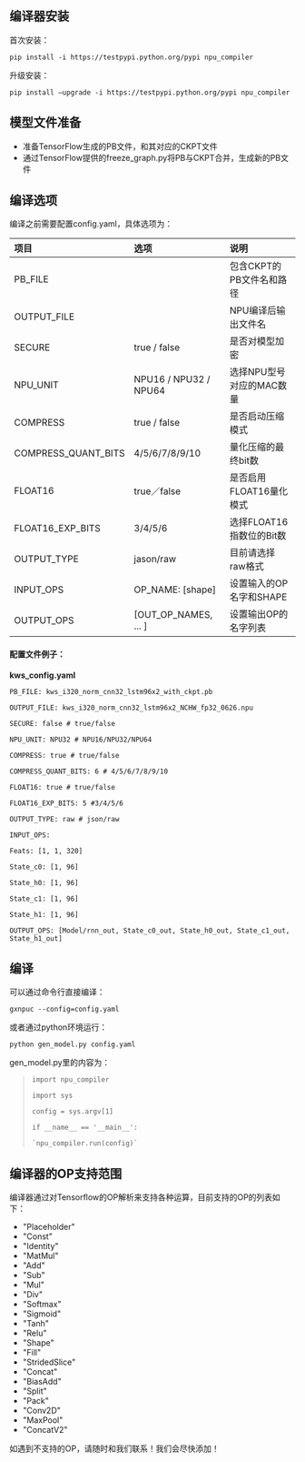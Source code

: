 ## 编译器安装

首次安装：

`pip install -i https://testpypi.python.org/pypi npu_compiler`

升级安装：

`pip install —upgrade -i https://testpypi.python.org/pypi npu_compiler`

## 模型文件准备

* 准备TensorFlow生成的PB文件，和其对应的CKPT文件
* 通过TensorFlow提供的freeze\_graph.py将PB与CKPT合并，生成新的PB文件

## 编译选项

编译之前需要配置config.yaml，具体选项为：

| 项目 | 选项 | 说明 |
| :--- | :--- | :--- |
| PB\_FILE |  | 包含CKPT的PB文件名和路径 |
| OUTPUT\_FILE |  | NPU编译后输出文件名 |
| SECURE | true / false | 是否对模型加密 |
| NPU\_UNIT | NPU16 / NPU32 / NPU64 | 选择NPU型号对应的MAC数量 |
| COMPRESS | true / false | 是否启动压缩模式 |
| COMPRESS\_QUANT\_BITS | 4/5/6/7/8/9/10 | 量化压缩的最终bit数 |
| FLOAT16 | true／false | 是否启用FLOAT16量化模式 |
| FLOAT16\_EXP\_BITS | 3/4/5/6 | 选择FLOAT16指数位的Bit数 |
| OUTPUT\_TYPE | jason/raw | 目前请选择raw格式 |
| INPUT\_OPS | OP\_NAME: \[shape\] | 设置输入的OP名字和SHAPE |
| OUTPUT\_OPS | \[OUT\_OP\_NAMES, ... \] | 设置输出OP的名字列表 |

#### 配置文件例子：

**kws\_config.yaml**

`PB_FILE: kws_i320_norm_cnn32_lstm96x2_with_ckpt.pb`

`OUTPUT_FILE: kws_i320_norm_cnn32_lstm96x2_NCHW_fp32_0626.npu`

`SECURE: false # true/false`

`NPU_UNIT: NPU32 # NPU16/NPU32/NPU64`

`COMPRESS: true # true/false`

`COMPRESS_QUANT_BITS: 6 # 4/5/6/7/8/9/10`

`FLOAT16: true # true/false`

`FLOAT16_EXP_BITS: 5 #3/4/5/6`

`OUTPUT_TYPE: raw # json/raw`

`INPUT_OPS:`

`Feats: [1, 1, 320]`

`State_c0: [1, 96]`

`State_h0: [1, 96]`

`State_c1: [1, 96]`

`State_h1: [1, 96]`

`OUTPUT_OPS: [Model/rnn_out, State_c0_out, State_h0_out, State_c1_out, State_h1_out]`

## 编译

可以通过命令行直接编译：

`gxnpuc --config=config.yaml`

或者通过python环境运行：

`python gen_model.py config.yaml`

gen\_model.py里的内容为：

> `import npu_compiler`
>
> `import sys`
>
> `config = sys.argv[1]`
>
> `if __name__ == '__main__':`
>
>     `npu_compiler.run(config)`

## 编译器的OP支持范围

编译器通过对Tensorflow的OP解析来支持各种运算，目前支持的OP的列表如下：

* "Placeholder"
* "Const"
* "Identity"
* "MatMul"
* "Add"
* "Sub"
* "Mul"
* "Div"
* "Softmax"
* "Sigmoid"
* "Tanh"
* "Relu"
* "Shape"
* "Fill"
* "StridedSlice"
* "Concat"
* "BiasAdd"
* "Split"
* "Pack"
* "Conv2D"
* "MaxPool"
* "ConcatV2" 

如遇到不支持的OP，请随时和我们联系！我们会尽快添加！

